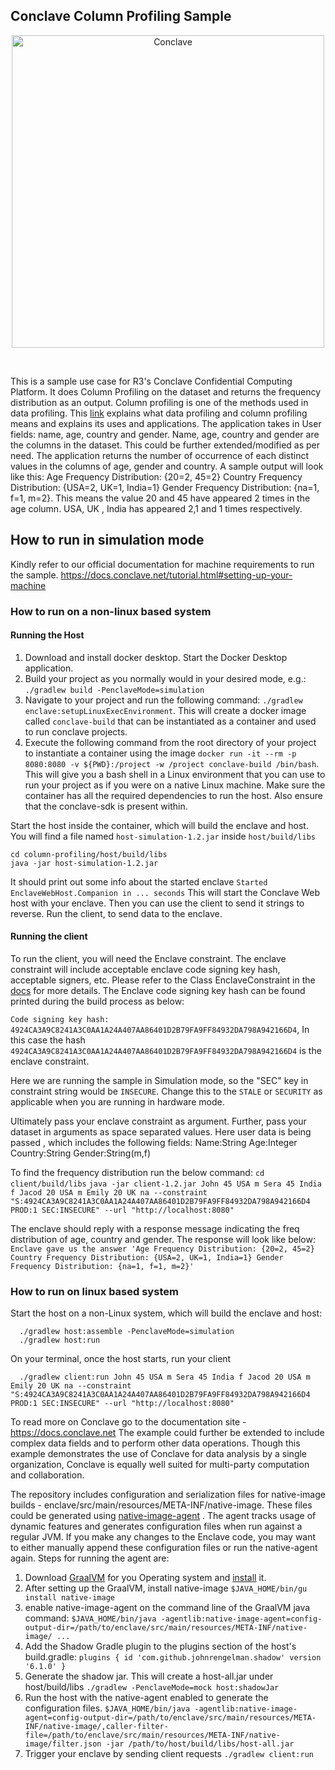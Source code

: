 ## Conclave Column Profiling Sample

<p align="center">
  <img src="https://conclave.net/wp-content/uploads/2020/12/Conclave_logo_master.png" alt="Conclave" width="500">
</p>
<br>

This is a sample use case for R3's Conclave Confidential Computing Platform. It does Column Profiling on the dataset and
returns the frequency distribution as an output. Column profiling is one of the methods used in data profiling.
This [link](https://www.alooma.com/blog/what-is-data-profiling) explains what data profiling and column profiling means
and explains its uses and applications. The application takes in User fields: name, age, country and gender. Name, age,
country and gender are the columns in the dataset. This could be further extended/modified as per need. The application
returns the number of occurrence of each distinct values in the columns of age, gender and country. A sample output will
look like this: Age Frequency Distribution: {20=2, 45=2} Country Frequency Distribution: {USA=2, UK=1, India=1} Gender
Frequency Distribution: {na=1, f=1, m=2}. This means the value 20 and 45 have appeared 2 times in the age column. USA,
UK , India has appeared 2,1 and 1 times respectively.

## How to run in simulation mode

Kindly refer to our official documentation for machine requirements to run the sample.
https://docs.conclave.net/tutorial.html#setting-up-your-machine

### How to run on a non-linux based system

#### Running the Host

1. Download and install docker desktop. Start the Docker Desktop application.
2. Build your project as you normally would in your desired mode, e.g.: `./gradlew build -PenclaveMode=simulation`
3. Navigate to your project and run the following command: `./gradlew enclave:setupLinuxExecEnvironment`. This will
   create a docker image called `conclave-build` that can be instantiated as a container and used to run conclave
   projects.
4. Execute the following command from the root directory of your project to instantiate a container using the image
   `docker run -it --rm -p 8080:8080 -v ${PWD}:/project -w /project conclave-build /bin/bash`. This will give you a bash
   shell in a Linux environment that you can use to run your project as if you were on a native Linux machine. Make sure
   the container has all the required dependencies to run the host. Also ensure that the conclave-sdk is present within.

Start the host inside the container, which will build the enclave and host. You will find a file named
`host-simulation-1.2.jar` inside `host/build/libs`

```
cd column-profiling/host/build/libs
java -jar host-simulation-1.2.jar
```

It should print out some info about the started enclave `Started EnclaveWebHost.Companion in ... seconds` This will
start the Conclave Web host with your enclave. Then you can use the client to send it strings to reverse. Run the
client, to send data to the enclave.

#### Running the client

To run the client, you will need the Enclave constraint. The enclave constraint will include acceptable enclave code
signing key hash, acceptable signers, etc. Please refer to the Class EnclaveConstraint in
the [docs](https://docs.conclave.net/api/index.html) for more details. The Enclave code signing key hash can be found
printed during the build process as below:

`Code signing key hash: 4924CA3A9C8241A3C0AA1A24A407AA86401D2B79FA9FF84932DA798A942166D4`, In this case the
hash `4924CA3A9C8241A3C0AA1A24A407AA86401D2B79FA9FF84932DA798A942166D4` is the enclave constraint.

Here we are running the sample in Simulation mode, so the "SEC" key in constraint string would be `INSECURE`. Change
this to the `STALE` or `SECURITY` as applicable when you are running in hardware mode.

Ultimately pass your enclave constraint as argument. Further, pass your dataset in arguments as space separated values.
Here user data is being passed , which includes the following fields:
Name:String Age:Integer Country:String Gender:String(m,f)

To find the frequency distribution run the below command:
`cd client/build/libs`
`java -jar client-1.2.jar John 45 USA m Sera 45 India f Jacod 20 USA m Emily 20 UK na --constraint "S:4924CA3A9C8241A3C0AA1A24A407AA86401D2B79FA9FF84932DA798A942166D4 PROD:1 SEC:INSECURE" --url "http://localhost:8080"`

The enclave should reply with a response message indicating the freq distribution of age, country and gender. The
response will look like below:
`Enclave gave us the answer 'Age Frequency Distribution: {20=2, 45=2} Country Frequency Distribution: {USA=2, UK=1, India=1} Gender Frequency Distribution: {na=1, f=1, m=2}'`

### How to run on linux based system

Start the host on a non-Linux system, which will build the enclave and host:

      ./gradlew host:assemble -PenclaveMode=simulation
      ./gradlew host:run

On your terminal, once the host starts, run your client

      ./gradlew client:run John 45 USA m Sera 45 India f Jacod 20 USA m Emily 20 UK na --constraint "S:4924CA3A9C8241A3C0AA1A24A407AA86401D2B79FA9FF84932DA798A942166D4 PROD:1 SEC:INSECURE" --url "http://localhost:8080" 

To read more on Conclave go to the documentation site - https://docs.conclave.net
The example could further be extended to include complex data fields and to perform other data operations. Though this
example demonstrates the use of Conclave for data analysis by a single organization, Conclave is equally well suited for
multi-party computation and collaboration.

The repository includes configuration and serialization files for native-image builds -
enclave/src/main/resources/META-INF/native-image. These files could be generated
using [native-image-agent](https://www.graalvm.org/reference-manual/native-image/BuildConfiguration/#assisted-configuration-of-native-image-builds)
. The agent tracks usage of dynamic features and generates configuration files when run against a regular JVM. If you
make any changes to the Enclave code, you may want to either manually append these configuration files or run the
native-agent again. Steps for running the agent are:

1. Download [GraalVM](https://github.com/graalvm/graalvm-ce-builds/releases/tag/vm-21.0.0) for you Operating system
   and [install](https://www.graalvm.org/docs/getting-started/) it.
2. After setting up the GraalVM, install native-image
   `$JAVA_HOME/bin/gu install native-image`
3. enable native-image-agent on the command line of the GraalVM java command:
   `$JAVA_HOME/bin/java -agentlib:native-image-agent=config-output-dir=/path/to/enclave/src/main/resources/META-INF/native-image/ ...`
4. Add the Shadow Gradle plugin to the plugins section of the host's build.gradle:
   `plugins { id 'com.github.johnrengelman.shadow' version '6.1.0' }`
5. Generate the shadow jar. This will create a host-all.jar under host/build/libs
   `./gradlew -PenclaveMode=mock host:shadowJar`
6. Run the host with the native-agent enabled to generate the configuration files.
   `$JAVA_HOME/bin/java -agentlib:native-image-agent=config-output-dir=/path/to/enclave/src/main/resources/META-INF/native-image/,caller-filter-file=/path/to/enclave/src/main/resources/META-INF/native-image/filter.json -jar /path/to/host/build/libs/host-all.jar`
7. Trigger your enclave by sending client requests
   `./gradlew client:run`

